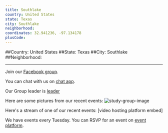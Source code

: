 ```yaml
---
title: Southlake
country: United States
state: Texas
city: Southlake
neighborhood: 
coordinates: 32.941236, -97.134178
plusCode:
---
```


##Country: United States
##State: Texas
##City: Southlake
##Neighborhood: 
*****
Join our [Facebook group](https://www.facebook.com/groups/free.code.camp.southlake).

You can chat with us on [chat app]().

Our Group leader is [leader]()

Here are some pictures from our recent events:
![study-group-image]()

Here's a stream of one of our recent events:
[video hosting platform embed]

We have events every Tuesday. You can RSVP for an event on [event platform]().
